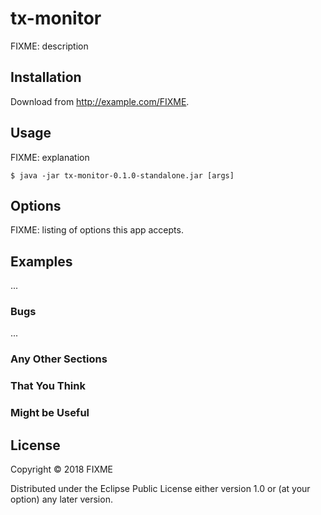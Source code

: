 # tx-monitor

FIXME: description

## Installation

Download from http://example.com/FIXME.

## Usage

FIXME: explanation

    $ java -jar tx-monitor-0.1.0-standalone.jar [args]

## Options

FIXME: listing of options this app accepts.

## Examples

...

### Bugs

...

### Any Other Sections
### That You Think
### Might be Useful

## License

Copyright © 2018 FIXME

Distributed under the Eclipse Public License either version 1.0 or (at
your option) any later version.

